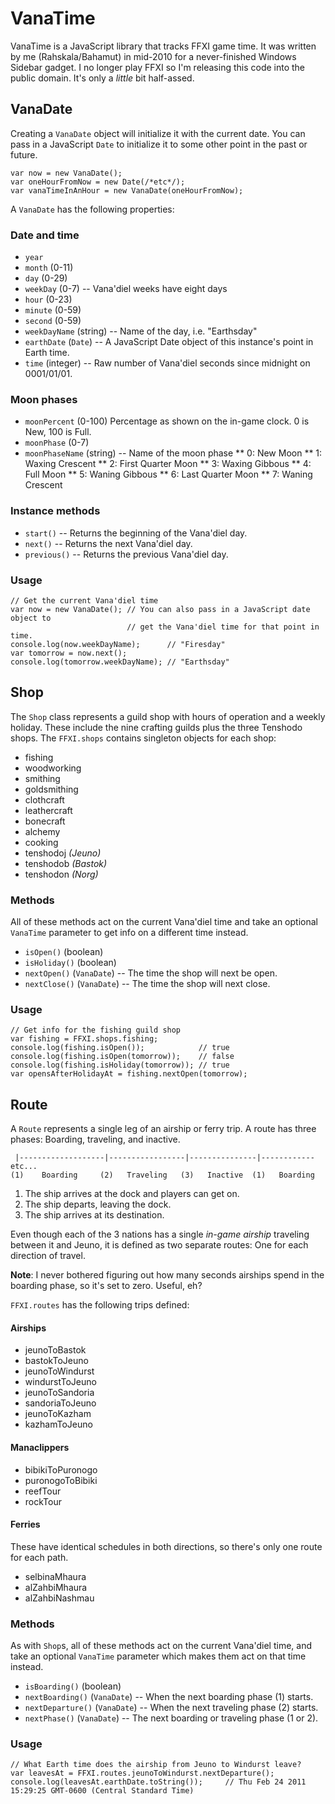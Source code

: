 VanaTime
========

VanaTime is a JavaScript library that tracks FFXI game time. It was written by me (Rahskala/Bahamut) in mid-2010 for a never-finished Windows Sidebar gadget. I no longer play FFXI so I'm releasing this code into the public domain. It's only a *little* bit half-assed.

VanaDate
--------

Creating a `VanaDate` object will initialize it with the current date. You can pass in a JavaScript `Date` to initialize it to some other point in the past or future.

    var now = new VanaDate();
    var oneHourFromNow = new Date(/*etc*/);
	var vanaTimeInAnHour = new VanaDate(oneHourFromNow);

A `VanaDate` has the following properties:

### Date and time
* `year`
* `month` (0-11)
* `day` (0-29)
* `weekDay` (0-7) -- Vana'diel weeks have eight days
* `hour` (0-23)
* `minute` (0-59)
* `second` (0-59)
* `weekDayName` (string) -- Name of the day, i.e. "Earthsday"
* `earthDate` (`Date`) -- A JavaScript Date object of this instance's point in Earth time.
* `time` (integer) -- Raw number of Vana'diel seconds since midnight on 0001/01/01.

### Moon phases
* `moonPercent` (0-100) Percentage as shown on the in-game clock. 0 is New, 100 is Full.
* `moonPhase` (0-7) 
* `moonPhaseName` (string) -- Name of the moon phase
** 0: New Moon
** 1: Waxing Crescent
** 2: First Quarter Moon
** 3: Waxing Gibbous
** 4: Full Moon
** 5: Waning Gibbous
** 6: Last Quarter Moon
** 7: Waning Crescent

### Instance methods
* `start()` -- Returns the beginning of the Vana'diel day.
* `next()` -- Returns the next Vana'diel day.
* `previous()` -- Returns the previous Vana'diel day.

### Usage

	// Get the current Vana'diel time
	var now = new VanaDate(); // You can also pass in a JavaScript date object to 
                              // get the Vana'diel time for that point in time.
    console.log(now.weekDayName);      // "Firesday"
	var tomorrow = now.next();
	console.log(tomorrow.weekDayName); // "Earthsday"

Shop
----

The `Shop` class represents a guild shop with hours of operation and a weekly holiday. These include the nine crafting guilds plus the three Tenshodo shops. The `FFXI.shops` contains singleton objects for each shop:

* fishing
* woodworking
* smithing
* goldsmithing
* clothcraft
* leathercraft
* bonecraft
* alchemy
* cooking
* tenshodoj *(Jeuno)*
* tenshodob *(Bastok)*
* tenshodon *(Norg)*

### Methods

All of these methods act on the current Vana'diel time and take an optional `VanaTime` parameter to get info on a different time instead.

* `isOpen()` (boolean)
* `isHoliday()` (boolean)
* `nextOpen()` (`VanaDate`) -- The time the shop will next be open. 
* `nextClose()` (`VanaDate`) -- The time the shop will next close.

### Usage

	// Get info for the fishing guild shop
	var fishing = FFXI.shops.fishing;
	console.log(fishing.isOpen()); 		      // true
	console.log(fishing.isOpen(tomorrow));    // false
	console.log(fishing.isHoliday(tomorrow)); // true
	var opensAfterHolidayAt = fishing.nextOpen(tomorrow);

Route
-----
A `Route` represents a single leg of an airship or ferry trip. A route has three phases: Boarding, traveling, and inactive.

     |-------------------|-----------------|---------------|------------  etc...
    (1)    Boarding     (2)   Traveling   (3)   Inactive  (1)   Boarding

1. The ship arrives at the dock and players can get on.
2. The ship departs, leaving the dock.
3. The ship arrives at its destination.

Even though each of the 3 nations has a single *in-game airship* traveling between it and Jeuno, it is defined as two separate routes: One for each direction of travel.

**Note**: I never bothered figuring out how many seconds airships spend in the boarding phase, so it's set to zero. Useful, eh?

`FFXI.routes` has the following trips defined:

#### Airships
* jeunoToBastok
* bastokToJeuno
* jeunoToWindurst
* windurstToJeuno
* jeunoToSandoria
* sandoriaToJeuno
* jeunoToKazham
* kazhamToJeuno

#### Manaclippers
* bibikiToPuronogo
* puronogoToBibiki
* reefTour
* rockTour

#### Ferries
These have identical schedules in both directions, so there's only one route for each path.

* selbinaMhaura
* alZahbiMhaura
* alZahbiNashmau

### Methods

As with `Shop`s, all of these methods act on the current Vana'diel time, and take an optional `VanaTime` parameter which makes them act on that time instead.

* `isBoarding()` (boolean)
* `nextBoarding()` (`VanaDate`) -- When the next boarding phase (1) starts.
* `nextDeparture()` (`VanaDate`) -- When the next traveling phase (2) starts.
* `nextPhase()` (`VanaDate`) -- The next boarding or traveling phase (1 or 2).

### Usage

	// What Earth time does the airship from Jeuno to Windurst leave?
    var leavesAt = FFXI.routes.jeunoToWindurst.nextDeparture();
	console.log(leavesAt.earthDate.toString());     // Thu Feb 24 2011 15:29:25 GMT-0600 (Central Standard Time)
	
